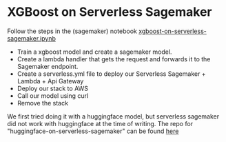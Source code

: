 # XGBoost on Serverless Sagemaker

Follow the steps in the (sagemaker) notebook [xgboost-on-serverless-sagemaker.ipynb](xgboost-on-serverless-sagemaker.ipynb)

- Train a xgboost model and create a sagemaker model.
- Create a lambda handler that gets the request and forwards it to the Sagemaker endpoint.
- Create a serverless.yml file to deploy our Serverless Sagemaker + Lambda + Api Gateway
- Deploy our stack to AWS
- Call our model using curl
- Remove the stack

We first tried doing it with a huggingface model, but serverless sagemaker did not work with huggingface at the time of writing.
The repo for "huggingface-on-serverless-sagemaker" can be found [here](https://github.com/vincentclaes/huggingface-on-serverless-sagemaker)

